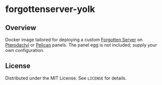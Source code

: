 # forgottenserver-yolk
## Overview
Docker image tailored for deploying a custom [Forgotten Server](https://github.com/otland/forgottenserver) on [Pterodactyl](https://pterodactyl.io/) or [Pelican](https://pelican.dev/) panels. The panel egg is not included; supply your own configuration.

## License
Distributed under the MIT License. See `LICENSE` for details.